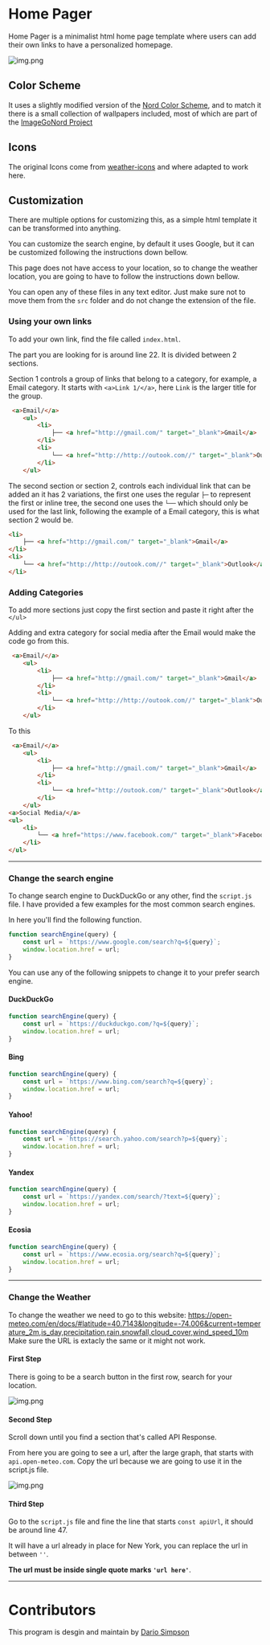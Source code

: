 # Home Pager
Home Pager is a minimalist html home page template where users can add their own links to have a personalized homepage.

![img.png](src/assets/img/img3.png)

## Color Scheme
It uses a slightly modified version of the [Nord Color Scheme](https://www.nordtheme.com/), and to match it there is a small collection of wallpapers included, most of which are part of the [ImageGoNord Project](https://ign.schrodinger-hat.it/) 

## Icons
The original Icons come from [weather-icons](https://github.com/Makin-Things/weather-icons) and where adapted to work here.

## Customization
There are multiple options for customizing this, as a simple html template it can be transformed into anything.

You can customize the search engine, by default it uses Google, but it can be customized following the instructions down bellow.

This page does not have access to your location, so to change the weather location, you are going to have to follow the instructions down bellow.

You can open any of these files in any text editor. Just make sure not to move them from the `src` folder and do not change the extension of the file.

### Using your own links
To add your own link, find the file called `index.html`.

The part you are looking for is around line 22. It is divided between 2 sections.

Section 1 controls a group of links that belong to a category, for example, a Email category. It starts with `<a>Link 1/</a>`, here `Link` is the larger title for the group.

```html
 <a>Email/</a>
    <ul>
        <li>
            ├── <a href="http://gmail.com/" target="_blank">Gmail</a>
        </li>
        <li>
            └── <a href="http://http://outook.com//" target="_blank">Outlook</a>
        </li>
    </ul>
```

The second section or section 2, controls each individual link that can be added an it has 2 variations, the first one uses the regular `├─` to represent the first or inline tree, the second one uses the `└──` which should only be used for the last link, following the example of a Email category, this is what section 2 would be.

```html
<li>
    ├── <a href="http://gmail.com/" target="_blank">Gmail</a>
</li>
<li>
    └── <a href="http://http://outook.com//" target="_blank">Outlook</a>
</li>
```

### Adding Categories
To add more sections just copy the first section and paste it right after the `</ul>`

Adding and extra category for social media after the Email would make the code go from this.

```html
 <a>Email/</a>
    <ul>
        <li>
            ├── <a href="http://gmail.com/" target="_blank">Gmail</a>
        </li>
        <li>
            └── <a href="http://http://outook.com//" target="_blank">Outlook</a>
        </li>
    </ul>
```

To this

```html
 <a>Email/</a>
    <ul>
        <li>
            ├── <a href="http://gmail.com/" target="_blank">Gmail</a>
        </li>
        <li>
            └── <a href="http://outook.com/" target="_blank">Outlook</a>
        </li>
    </ul>
<a>Social Media/</a>
<ul>
    <li>
        └── <a href="https://www.facebook.com/" target="_blank">Facebook</a>
    </li>
</ul>
```
---

### Change the search engine
To change search engine to DuckDuckGo or any other, find the `script.js` file. I have provided a few examples for the most common search engines.

In here you'll find the following function.

```javascript
function searchEngine(query) {
    const url = `https://www.google.com/search?q=${query}`;
    window.location.href = url;
}
```
You can use any of the following snippets to change it to your prefer search engine.

#### DuckDuckGo
```javascript
function searchEngine(query) {
    const url = `https://duckduckgo.com/?q=${query}`;
    window.location.href = url;
}
```

#### Bing
```javascript
function searchEngine(query) {
    const url = `https://www.bing.com/search?q=${query}`;
    window.location.href = url;
}
```

#### Yahoo!
```javascript
function searchEngine(query) {
    const url = `https://search.yahoo.com/search?p=${query}`;
    window.location.href = url;
}
```

#### Yandex
```javascript
function searchEngine(query) {
    const url = `https://yandex.com/search/?text=${query}`; 
    window.location.href = url;
}
```

#### Ecosia
```javascript
function searchEngine(query) {
    const url = `https://www.ecosia.org/search?q=${query}`; 
    window.location.href = url;
}
```

---

### Change the Weather
To change the weather we need to go to this website: https://open-meteo.com/en/docs/#latitude=40.7143&longitude=-74.006&current=temperature_2m,is_day,precipitation,rain,snowfall,cloud_cover,wind_speed_10m
Make sure the URL is extacly the same or it might not work.

#### First Step
There is going to be a search button in the first row, search for your location.

![img.png](src/assets/img/img.png)

#### Second Step
Scroll down until you find a section that's called API Response.

From here you are going to see a url, after the large graph, that starts with `api.open-meteo.com`. Copy the url because we are going to use it in the script.js file.

![img.png](src/assets/img/img2.png)

#### Third Step

Go to the `script.js` file and fine the line that starts `const apiUrl`, it should be around line 47.

It will have a url already in place for New York, you can replace the url in between `''`.

**The url must be inside single quote marks `'url here'`**.

---
# Contributors

This program is desgin and maintain by [Dario Simpson](https://github.com/dariusbarbus)
